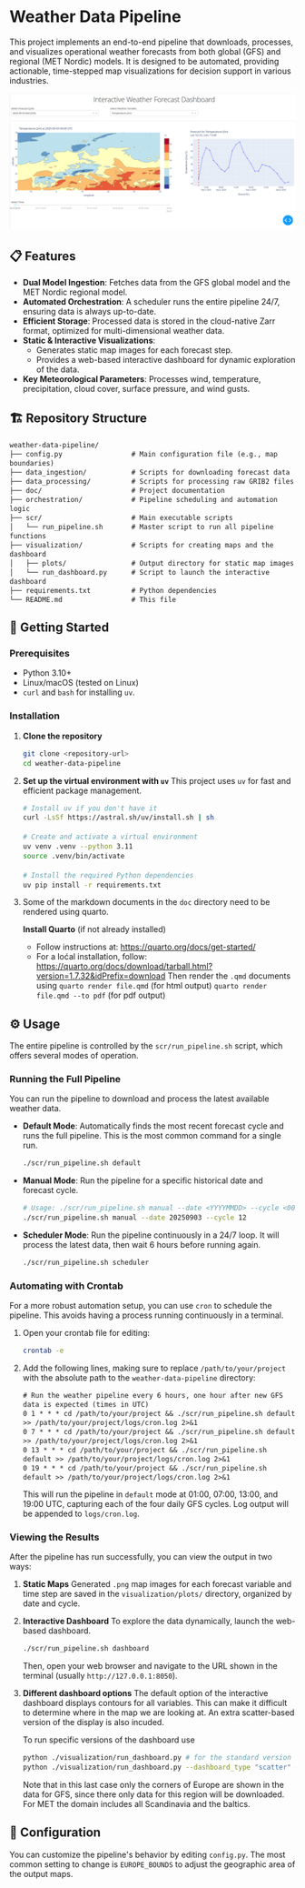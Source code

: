 # Weather Data Pipeline

This project implements an end-to-end pipeline that downloads, processes, and visualizes operational weather forecasts from both global (GFS) and regional (MET Nordic) models. It is designed to be automated, providing actionable, time-stepped map visualizations for decision support in various industries.

![Dashboard Snapshot](doc/figs/snapshot_dashboard.png)

## 📋 Features

- **Dual Model Ingestion**: Fetches data from the GFS global model and the MET Nordic regional model.
- **Automated Orchestration**: A scheduler runs the entire pipeline 24/7, ensuring data is always up-to-date.
- **Efficient Storage**: Processed data is stored in the cloud-native Zarr format, optimized for multi-dimensional weather data.
- **Static & Interactive Visualizations**:
    - Generates static map images for each forecast step.
    - Provides a web-based interactive dashboard for dynamic exploration of the data.
- **Key Meteorological Parameters**: Processes wind, temperature, precipitation, cloud cover, surface pressure, and wind gusts.

## 🏗️ Repository Structure

```
weather-data-pipeline/
├── config.py                 # Main configuration file (e.g., map boundaries)
├── data_ingestion/           # Scripts for downloading forecast data
├── data_processing/          # Scripts for processing raw GRIB2 files
├── doc/                      # Project documentation
├── orchestration/            # Pipeline scheduling and automation logic
├── scr/                      # Main executable scripts
│   └── run_pipeline.sh       # Master script to run all pipeline functions
├── visualization/            # Scripts for creating maps and the dashboard
│   ├── plots/                # Output directory for static map images
│   └── run_dashboard.py      # Script to launch the interactive dashboard
├── requirements.txt          # Python dependencies
└── README.md                 # This file
```

## 🚀 Getting Started

### Prerequisites
- Python 3.10+
- Linux/macOS (tested on Linux)
- `curl` and `bash` for installing `uv`.

### Installation

1.  **Clone the repository**
    ```bash
    git clone <repository-url>
    cd weather-data-pipeline
    ```

2.  **Set up the virtual environment with `uv`**
    This project uses `uv` for fast and efficient package management.

    ```bash
    # Install uv if you don't have it
    curl -LsSf https://astral.sh/uv/install.sh | sh

    # Create and activate a virtual environment
    uv venv .venv --python 3.11
    source .venv/bin/activate

    # Install the required Python dependencies
    uv pip install -r requirements.txt
    ```

3. Some of the markdown documents in the `doc` directory need
   to be rendered using quarto.

   **Install Quarto** (if not already installed)
   - Follow instructions at: https://quarto.org/docs/get-started/
   - For a loćal installation, follow: https://quarto.org/docs/download/tarball.html?version=1.7.32&idPrefix=download
   Then render the `.qmd` documents using
   `quarto render file.qmd` (for html output) 
   `quarto render file.qmd --to pdf` (for pdf output)


## ⚙️ Usage

The entire pipeline is controlled by the `scr/run_pipeline.sh` script, which offers several modes of operation.

### Running the Full Pipeline

You can run the pipeline to download and process the latest available weather data.

-   **Default Mode**: Automatically finds the most recent forecast cycle and runs the full pipeline. This is the most common command for a single run.
    ```bash
    ./scr/run_pipeline.sh default
    ```

-   **Manual Mode**: Run the pipeline for a specific historical date and forecast cycle.
    ```bash
    # Usage: ./scr/run_pipeline.sh manual --date <YYYYMMDD> --cycle <00|06|12|18>
    ./scr/run_pipeline.sh manual --date 20250903 --cycle 12
    ```

-   **Scheduler Mode**: Run the pipeline continuously in a 24/7 loop. It will process the latest data, then wait 6 hours before running again.
    ```bash
    ./scr/run_pipeline.sh scheduler
    ```

### Automating with Crontab

For a more robust automation setup, you can use `cron` to schedule the pipeline. This avoids having a process running continuously in a terminal.

1.  Open your crontab file for editing:
    ```bash
    crontab -e
    ```

2.  Add the following lines, making sure to replace `/path/to/your/project` with the absolute path to the `weather-data-pipeline` directory:
    ```cron
    # Run the weather pipeline every 6 hours, one hour after new GFS data is expected (times in UTC)
    0 1 * * * cd /path/to/your/project && ./scr/run_pipeline.sh default >> /path/to/your/project/logs/cron.log 2>&1
    0 7 * * * cd /path/to/your/project && ./scr/run_pipeline.sh default >> /path/to/your/project/logs/cron.log 2>&1
    0 13 * * * cd /path/to/your/project && ./scr/run_pipeline.sh default >> /path/to/your/project/logs/cron.log 2>&1
    0 19 * * * cd /path/to/your/project && ./scr/run_pipeline.sh default >> /path/to/your/project/logs/cron.log 2>&1
    ```
    This will run the pipeline in `default` mode at 01:00, 07:00, 13:00, and 19:00 UTC, capturing each of the four daily GFS cycles. Log output will be appended to `logs/cron.log`.

### Viewing the Results

After the pipeline has run successfully, you can view the output in two ways:

1.  **Static Maps**
    Generated `.png` map images for each forecast variable and time step are saved in the `visualization/plots/` directory, organized by date and cycle.

2.  **Interactive Dashboard**
    To explore the data dynamically, launch the web-based dashboard.

    ```bash
    ./scr/run_pipeline.sh dashboard
    ```
    Then, open your web browser and navigate to the URL shown in the terminal (usually `http://127.0.0.1:8050`).

3. **Different dashboard options**
   The default option of the interactive dashboard displays contours for all variables.
   This can make it difficult to determine where in the map we are looking at. 
   An extra scatter-based version of the display is also incuded.

   To run specific versions of the dashboard use
    ```bash
    python ./visualization/run_dashboard.py # for the standard version
    python ./visualization/run_dashboard.py --dashboard_type "scatter" # for a scatter-point based display.
    ```
    Note that in this last case only the corners of Europe are shown in the data for GFS,
    since there only data for this region will be downloaded. For MET the domain includes
    all Scandinavia and the baltics.


## 🔧 Configuration

You can customize the pipeline's behavior by editing `config.py`. The most common setting to change is `EUROPE_BOUNDS` to adjust the geographic area of the output maps.
